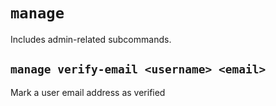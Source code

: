 # `manage`

Includes admin-related subcommands.

## `manage verify-email <username> <email>`

Mark a user email address as verified
